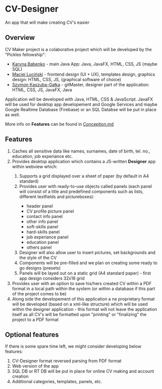 # CV-Designer
An app that will make creating CV's easier

## Overview

CV Maker project is a colaborative project which will be developed by the "Pickles fellowship":
<ul>
  <li><a href="https://github.com/bkaryna">Karyna Babenko</a> - main Java App: Java, JavaFX, HTML, CSS, JS (maybe SQL)</li>
  <li><a href="https://github.com/Vyvr">Maciej Luciński</a> - frontend design (UI + UX), templates design, graphics design: HTML, CSS, JS, (graphical software of choice)</li>
  <li><a href="https://github.com/Szymonexis">Szymon Kaszuba-Gałka</a> - gitMaster, designer part of the application: HTML, CSS, JS, JavaFX, Java</li>
</ul>

Application will be developed with Java, HTML, CSS & JavaScript. JavaFX will be used for desktop app developement and Google Services and maybe Google Realtime Database (Firebase) or an SQL Databse will be put in place as well.

More info on <b>Features</b> can be found in <a href="./Conception.md">Conception.md</a>

## Features
<ol>
  <li>Caches all sensitive data like names, surnames, date of birth, tel. no., education, job experiance etc.</li>
  <li>Provides desktop application which contains a JS-written <b>Designer</b> app within webview which:</li>
  <ol>
    <li>Supports a grid displayed over a sheet of paper (by default in A4 standard)</li>
    <li>Provides user with ready-to-use objects called panels (each panel will consist of a title and predefined components such as lists, different textfields and     pictureboxes):</li>
    <ul>
      <li>header panel</li>
      <li>CV profile picture panel</li>
      <li>contact info panel</li>
      <li>other info panel</li>
      <li>soft-skills panel</li>
      <li>hard-skills panel</li>
      <li>job experiance panel</li>
      <li>education panel</li>
      <li>others panel</li>
    </ul>
    <li>Designer will also allow user to insert pictures, set backgrounds and the style of the CV</li>
    <li>Components will be pre-filled and we plan on creating some ready to go designs (presets)</li>
    <li>Panels will be layed out on a static grid (A4 standard paper) - first app design considers 32x16 grid</li>
  </ol>
  <li>Provides user with an option to save his/hers created CV within a PDF format in a local path within the system (or within a database if this part of the project comes to be)</li>
  <li>Along side the developement of this application a ne proprietary format will be developed (based on a xml-like structure) which will be used within the designer application - this format will not leave the application itself as all CV's will be formatted upon "printing" or "finalizing" the project to a PDF format</li>
</ol>

## Optional features
If there is some spare time left, we might consider developing below features:
<ol>
  <li>CV-Designer format reversed parsing from PDF format</li>
  <li>Web version of the app</li>
  <li>SQL DB or RT DB will be put in place for online CV making and account creation</li>
  <li>Additional categories, templates, panels, etc.</li>
</ol>
